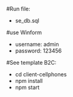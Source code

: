 #Run file:
- se_db.sql

#use Winform
- username: admin
- password: 123456

#See template B2C:
- cd client-cellphones
- npm install
- npm start
